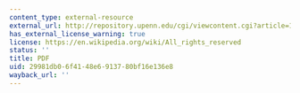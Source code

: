 ```yaml
---
content_type: external-resource
external_url: http://repository.upenn.edu/cgi/viewcontent.cgi?article=1007&context=neuroethics_pubs&sei-redir=1#search=%22Emerging%20Ethical%20Issues%20Neuroscience%22
has_external_license_warning: true
license: https://en.wikipedia.org/wiki/All_rights_reserved
status: ''
title: PDF
uid: 29981db0-6f41-48e6-9137-80bf16e136e8
wayback_url: ''
---
```

